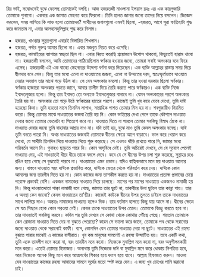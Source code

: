 রিয় ভাই, সম্বোধনেই বুঝে ফেলেছ তোমাকেই বলছি। আজ হজরতজী মাওলানা ইলয়াস রহঃ এর এক কারগুজারি তোমাকে শুনাবো। একবার এক জামাত মেহনত করে ফিরলো। তিনি হালত জানার জন্যে তাদের নিয়ে বসলেন। জিজ্ঞেস করলেন, সময় লাগিয়ে কি লাভ হলো তোমাদের? সাথীদের জবাবগুলো এমনই ছিলো,
-হজরত, আগে সুরা ফাতিহাটা শুদ্ধ করে জানতাম না, এবার আলহামদুলিল্লাহ শুদ্ধ করে নিলাম।
- হজরত, খাওয়ার সুন্নতগুলো এবারই বিস্তারিত শিখলাম।
- হজরত, পর্দার গুরুত্ব আমার ছিলো না। এবার মজবুত নিয়ত করে এসেছি।
- হজরত, কামাইয়ের ব্যাপারে স্বচ্ছতা ছিল না। এবার নিয়ত করেছি প্রয়োজনে উপোস থাকবো, কিছুতেই হারাম খাবো না।
হজরতজী বললেন, আমি তোমাদের পাঠিয়েছিলাম স্বর্ণকার হওয়ার জন্যে, তোমরা সবাই অলংকার বনে ফিরে এসেছ।
হজরতজী এই এক বাক্যে মেহনতের উদ্দেশ্য বর্ণনা করে দিয়েছেন। এক ব্যক্তি আল্লাহর রাস্তায় সময় দিয়ে দ্বীনদার বনে গেল। কিন্তু তার মধ্যে এলো না দাওয়াতের জজবা, এলো না উম্মতের দরদ, স্বতঃস্ফূর্তভাবে দাওয়াত দেয়ার অভ্যাস তার মাঝে গড়ে উঠল না। সে যেন অলংকার বনলো। কিন্তু তার হওয়া দরকার ছিলো স্বর্ণকার। স্বর্ণকার হাজারো অলংকার গড়তে জানে, আবার তালীম দিয়ে তৈরি করতে পারে স্বর্ণকারও। এক ব্যক্তি নিজে ইবাদতগুজার হলো। কিন্তু তার ইবাদত তো অন্যকে ইবাদতগুজার বানাবে না। যেমন অলংকারের পরশে অলংকার তৈরি হয় না। অলংকার তো গড়ে উঠে স্বর্ণকারের হাতের পরশে।
কাজেই তুমি খুব করে ভেবে দেখো, তুমি দাঈ হয়েছো কিনা। তুমি হয়তো মাসে তিনদিন লাগাও, সাপ্তাহিক গাশত তোমার মিস হয় না। শবগুজারীও নিয়মিত করো। কিন্তু তোমার মাঝে দাওয়াতের জজবা তৈরি হয় নি। কোন ভাইয়ের দেখা পেলে তাকে কৌশলে দাওয়াত দেবার জন্যে তোমার ভেতরটা হা পিত্যেশ করে না। দাওয়াত দিতে না পারলে তোমার সবকিছু বিস্বাদ ঠেকে না। দাওয়াত দেবার জন্যে তুমি বাহানার আশ্রয় নাও না। যদি তাই হয়, বুঝে নাও তুমি কেবল অলংকার বনেছ। দাঈ তুমি বনতে পারো নি।
অথচ দাওয়াতের জজবাই তোমাকে দ্বীনের ক্ষেত্রে আগে বাড়াবে। ভাল করে খেয়াল করে দেখো, যে সাথীটা তিনদিন দিয়ে দাওয়াত দিতে শুরু করেছে। সে এখনও দাঁড়ি রাখতে পারে নি, জামার মধ্যে পরিবর্তন আসে নি। গুনাহও ছাড়তে পারে নি। কোন অসুবিধে নেই। তুমি অচিরেই দেখবে, সে যে সুযোগ পেলেই দাওয়াত দেয়, এই দাওয়াতই ধীরে ধীরে তাকে বদলে দেবে। কবে যে সে দ্বীনের উপর চলা শুরু করেছে, সুন্নাহর রঙে রঙিন হয়ে গেছে সে বুঝতেই পারবে না। দাওয়াতের এমন প্রভাব। যদিও বাহ্যিকভাবে মনে হয় দাওয়াত অন্যের জন্য। বাস্তবে দাওয়াত স্বয়ং দাঈকে প্রভাবিত করে, দাঈকে ভেতর থেকে পরিবর্তন করে দেয়। দাঈকে কোন আমলের জন্য তারগীব দিতে হয় না। কোন কাজের জন্য তাশকীল করতে হয় না।
দাওয়াতের প্রত্যক্ষ প্রভাবের চেয়ে পরোক্ষ প্রভাবই বেশি। একজন নামাজের দাওয়াত দিয়ে চলেছে। মাসের পর মাসের দাওয়াতে একজনও নামাজী হয় নি। কিন্তু দাওয়াতদাতা পাক্কা নামাজী বনে গেছে, জামাত তার ছুটে না, তাকবীরে উলা ছুটলে তার কান্না পায়। তার এ অবস্থা কেন জানো? কেবল দাওয়াতের তা'ছীর।
কাজেই কাউকে দ্বীনের উপর তুলতে চাইলে তাকে দাওয়াতের সাথে লাগিয়ে দাও। অন্ততঃ নামাজের দাওয়াত হলেও দিক। তার বর্তমান হালতে কিছু যায় আসে না। দ্বীনের ক্ষেত্রে সে যত পিছনে হোক কোন পরওয়া নেই। কেবল তাকে দাওয়াতের উপর তোল। তোমাকে কিচ্ছু করতে হবে না। তার দাওয়াতই সবকিছু করবে। কদিন পর তুমি দেখবে সে কোথা থেকে কোথায় পৌঁছে গেছে।
শয়তান তোমাকে কেন রোজানা দাওয়াত দিতে দেয় না বুঝতে পেরেছো? কারন সে ভালো করে জানে, তোমাকে পথ থেকে সরানোর জন্যে দাওয়াত থেকে সরানোই কাফী। ব্যস, কোনদিন যেন তোমার দাওয়াত দেয়া না ছুটে। দাওয়াতের এই রহস্য বুঝতে পারার মাঝেই এ কাজের বাসীরাত। খুব কম মানুষের সামনেই এ রহস্য উদ্ঘাটিত হয়। তবে একটি কথা, তুমি একে তাবলীগ মনে করো না, বরং তামরীন মনে করো। নিজেকে মুবাল্লিগ মনে করো না, বরং অনুশীলনকারী মনে করো। এতেই তোমার হিফাজত। অন্যথায় তুমি নিজেকে দাঈ বা মুবাল্লিগ মনে করে ধোকায় নিপতিত হবে, আর নিজেকে অনেক কিছু মনে করে আত্মগর্বের শিকার হয়ে ধ্বংস হয়ে যাবে। আল্লাহ হিফাজত করুন।
মাওলা যেন দাওয়াতের কাজের রহস্য আমাদের সামনে সূর্যের মতো স্পষ্ট করে দেন। এ জন্য খুব চোখের পানি ঝরানো চাই। 
